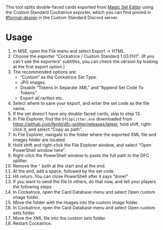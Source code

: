This tool splits double-faced cards exported from [Magic Set Editor](https://magicseteditor.boards.net/) using the Custom Standard Cockatrice exporter, which you can find pinned in [#format-design](https://discord.gg/gKJhAb6) in the Custom Standard Discord server.

# Usage

1. In MSE, open the File menu and select Export → HTML.
2. Choose the exporter “Cockatrice / Custom Standard 1.03.FH1”. (If you can't see the exporters' subtitles, you can check the version by looking at the first export option.)
3. The recommended options are:
    * “Custom” as the Cockatrice Set Type.
    * JPG images.
    * Disable “Tokens In Separate XML” and “Append Set Code To Tokens”.
    * Export all rarities etc.
4. Select where to save your export, and enter the set code as the file name.
5. If the set doesn't have any double-faced cards, skip to step 13.
6. In File Explorer, find the `DfcSplitter.exe` downloaded from <https://github.com/fenhl/dfc-splitter/releases/latest>, hold shift, right-click it, and select “Copy as path”.
7. In File Explorer, navigate to the folder where the exported XML file and images folder are located.
8. Hold shift and right-click the File Explorer window, and select “Open PowerShell window here”.
9. Right-click the PowerShell window to paste the full path to the DFC splitter.
10. Remove the `"` both at the start and at the end.
11. At the end, add a space, followed by the set code.
12. Hit return. You can close PowerShell after it says “done!”
13. If you want to send the file to others, do that now, and tell your players the following steps.
14. In Cockatrice, open the Card Database menu and select Open custom image folder.
15. Move the folder with the images into the custom image folder.
16. In Cockatrice, open the Card Database menu and select Open custom sets folder.
17. Move the XML file into the custom sets folder.
18. Restart Cockatrice.
